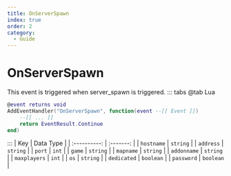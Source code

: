 ```yaml
---
title: OnServerSpawn
index: true
order: 2
category:
  - Guide
---
```


# OnServerSpawn
This event is triggered when server_spawn is triggered.
::: tabs
@tab Lua
```lua
@event returns void
AddEventHandler("OnServerSpawn", function(event --[[ Event ]])
    --[[ ... ]]
    return EventResult.Continue
end)
```

:::
|      Key     | Data Type |
| :----------: | :-------: |
|  `hostname`  |  `string` |
|   `address`  |  `string` |
|    `port`    |   `int`   |
|    `game`    |  `string` |
|   `mapname`  |  `string` |
|  `addonname` |  `string` |
| `maxplayers` |   `int`   |
|     `os`     |  `string` |
|  `dedicated` | `boolean` |
|  `password`  | `boolean` |